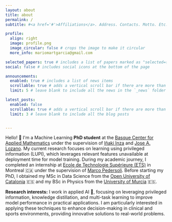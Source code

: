 ```yaml
---
layout: about
title: about
permalink: /
subtitle: #<a href='#'>Affiliations</a>. Address. Contacts. Motto. Etc.

profile:
  align: right
  image: profile.png
  image_circular: false # crops the image to make it circular
  more_info: mariomartgarcia@gmail.com

selected_papers: true # includes a list of papers marked as "selected={true}"
social: false # includes social icons at the bottom of the page

announcements:
  enabled: true # includes a list of news items
  scrollable: true # adds a vertical scroll bar if there are more than 3 news items
  limit: 5 # leave blank to include all the news in the `_news` folder

latest_posts:
  enabled: false
  scrollable: true # adds a vertical scroll bar if there are more than 3 new posts items
  limit: 3 # leave blank to include all the blog posts


---
```



Hello! 👋 I'm a Machine Learning **PhD student** at the [Basque Center for Applied Mathematics](https://www.bcamath.org/es) under the supervision of [Iñaki Inza](http://www.sc.ehu.es/ccwbayes/members/inaki.htm) and [Jose A. Lozano](https://scholar.google.com/citations?user=lhzoWpwAAAAJ&hl=es). My current research focuses on learning using privileged information (LUPI), which leverages relevant features unavailable at deployment time for model training. During my academic journey, I completed an internship at [Ecole de Technologie Supérieure (ETS)](https://www.etsmtl.ca/) in Montreal 🇨🇦 under the supervision of [Marco Pedersoli](https://profs.etsmtl.ca/mpedersoli/). Before starting my PhD, I obtained my MSc in Data Science from the [Open University of Catalonia](https://www.uoc.edu/es) 🇪🇸 and my BSc in Physics from the [University of Murcia](https://www.um.es/) 🇪🇸.

**Research interests:** I work in applied AI 🤖, focusing on leveraging privileged information, knowledge distillation, and multi-task learning to improve model performance in practical applications. I am particularly interested in applying these techniques to enhance decision-making in clinical and sports environments, providing innovative solutions to real-world problems.
